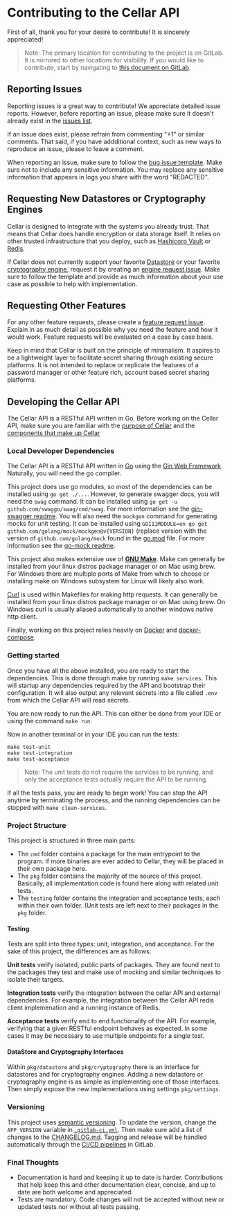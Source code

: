 # Contributing to the Cellar API

First of all, thank you for your desire to contribute!
It is sincerely appreciated!

> Note: The primary location for contributing to the project is on GitLab.
> It is mirrored to other locations for visibility.
> If you would like to contribute, start by navigating to [this document on GitLab][contributing-gitlab].

## Reporting Issues

Reporting issues is a great way to contribute!
We appreciate detailed issue reports.
However, before reporting an issue, please make sure it doesn't already exist in the [issues list][issues-list].

If an issue does exist, please refrain from commenting "+1" or similar comments.
That said, if you have addditional context, such as new ways to reproduce an issue, please to leave a comment.

When reporting an issue, make sure to follow the [bug issue template][issues-bug].
Make sure not to include any sensitive information.
You may replace any sensitive information that appears in logs you share with the word "REDACTED".


## Requesting New Datastores or Cryptography Engines

Cellar is designed to integrate with the systems you already trust.
That means that Cellar does handle encryption or data storage itself.
It relies on other trusted infrastructure that you deploy, such as [Hashicorp Vault][vault] or [Redis][redis].

If Cellar does not currently support your favorite [Datastore][docs-datastore] or your favorite [cryptography engine][docs-cryptography],
request it by creating an [engine request issue][issues-engine-request].
Make sure to follow the template and provide as much information about your use case as possible to help with implementation.


## Requesting Other Features

For any other feature requests, please create a [feature request issue][issues-feature-request].
Explain in as much detail as possible why you need the feature and how it would work.
Feature requests will be evaluated on a case by case basis.

Keep in mind that Cellar is built on the principle of minimalism.
It aspires to be a lightweight layer to facilitate secret sharing through existing secure platforms.
It is not intended to replace or replicate the features of a password manager or other feature rich, account based secret sharing platforms.


## Developing the Cellar API

The Cellar API is a RESTful API written in Go.
Before working on the Cellar API, make sure you are familiar with the [purpose of Cellar][docs-home] and the [components that make up Cellar][docs-application-structure]


### Local Developer Dependencies

The Cellar API is a RESTful API written in [Go][golang] using the [Gin Web Framework][gin].
Naturally, you will need the go compiler.

This project does use go modules, so most of the dependencies can be installed using `go get ./...`.
However, to generate swagger docs, you will need the `swag` command.
It can be installed using `go get -u github.com/swaggo/swag/cmd/swag`.
For more information see the [gin-swagger readme][gin-swagger].
You will also need the `mockgen` command for generating mocks for unit testing.
It can be installed using `GO111MODULE=on go get github.com/golang/mock/mockgen@v{VERSION}` (replace version with the version of `github.com/golang/mock` found in the [go.mod][go-mod] file.
For more information see the [go-mock readme][go-mock].

This project also makes extensive use of [**GNU Make**][gnu-make].
Make can generally be installed from your linux distros package manager or on Mac using brew.
For Windows there are multiple ports of Make from which to choose or installing make on Windows subsystem for Linux will likely also work.

[Curl][curl] is used within Makefiles for making http requests.
It can generally be installed from your linux distros package manager or on Mac using brew.
On Windows curl is usually aliased automatically to another windows native http client.

Finally, working on this project relies heavily on [Docker][docker] and [docker-compose][docker-compose].


### Getting started

Once you have all the above installed, you are ready to start the dependencies.
This is done through make by running `make services`.
This will startup any dependencies required by the API and bootstrap their configuration.
It will also output any relevant secrets into a file called `.env` from which the Cellar API will read secrets.

You are now ready to run the API.
This can either be done from your IDE or using the command `make run`.

Now in another terminal or in your IDE you can run the tests:

```shell
make test-unit
make test-integration
make test-acceptance
```

> Note: The unit tests do not require the services to be running,
> and only the acceptance tests actually require the API to be running.

If all the tests pass, you are ready to begin work!
You can stop the API anytime by terminating the process,
and the running dependencies can be stopped with `make clean-services`.


### Project Structure

This project is structured in three main parts:

- The `cmd` folder contains a package for the main entrypoint to the program.
  If more binaries are ever added to Cellar, they will be placed in their own package here.
- The `pkg` folder contains the majority of the source of this project.
  Basically, all implementation code is found here along with related unit tests.
- The `testing` folder contains the integration and acceptance tests, each within their own folder.
  (Unit tests are left next to their packages in the `pkg` folder.


#### Testing

Tests are split into three types: unit, integration, and acceptance.
For the sake of this project, the differences are as follows:

**Unit tests** verify isolated, public parts of packages.
They are found next to the packages they test and make use of mocking and similar techniques to isolate their targets.

**Integration tests** verify the integration between the cellar API and external dependencies.
For example, the integration between the Cellar API redis client implemenation and a running instance of Redis.

**Acceptance tests** verify end to end functionality of the API.
For example, verifying that a given RESTful endpoint behaves as expected.
In some cases it may be necessary to use multiple endpoints for a single test.


#### DataStore and Cryptography Interfaces

Within `pkg/datastore` and `pkg/cryptography` there is an interface for datastores and for cryptography engines.
Adding a new datastore or cryptography engine is as simple as implementing one of those interfaces.
Then simply expose the new implementations using settings `pkg/settings`.


### Versioning

This project uses [semantic versioning][semver].
To update the version, change the `APP_VERSION` variable in [`.gitlab-ci.yml`][gitlab-ci].
Then make sure add a list of changes to the [CHANGELOG.md][changelog].
Tagging and release will be handled automatically through the [CI/CD pipelines][pipelines] in GitLab.


### Final Thoughts

- Documentation is hard and keeping it up to date is harder.
  Contributions that help keep this and other documentation clear, concise, and up to date are both welcome and appreciated.
- Tests are mandatory. Code changes will not be accepted without new or updated tests nor without all tests passing.


[go-mod]: go.mod
[gitlab-ci]: .gitlab-ci.yml
[changelog]: CHANGELOG.md
[contributing-gitlab]: https://gitlab.com/cellar-app/cellar-api/-/blob/main/CONTRIBUTING.md

[docs-datastore]: https://cellar-app.io/basics/application-structure/#datastore
[docs-cryptography]: https://cellar-app.io/basics/application-structure/#cryptography
[docs-application-structure]: https://cellar-app.io/basics/application-structure/
[docs-home]: https://cellar-app.io/

[issues-list]: https://gitlab.com/cellar-app/cellar-api/-/issues
[issues-bug]: https://gitlab.com/cellar-app/cellar-api/-/issues/new
[issues-engine-request]: https://gitlab.com/cellar-app/cellar-api/-/issues/new
[issues-feature-request]: https://gitlab.com/cellar-app/cellar-api/-/issues/new

[pipelines]: https://gitlab.com/cellar-app/cellar-api/-/pipelines

[gin]:  https://github.com/gin-gonic/gin
[go-mock]: https://github.com/golang/mock
[gin-swagger]: https://github.com/swaggo/gin-swagger

[vault]: https://www.vaultproject.io/
[redis]: https://redis.io/
[golang]: https://golang.org/
[gnu-make]: https://www.gnu.org/software/make/
[docker]: https://www.docker.com/
[docker-compose]: https://docs.docker.com/compose/
[curl]: https://curl.se/
[semver]: https://semver.org/
